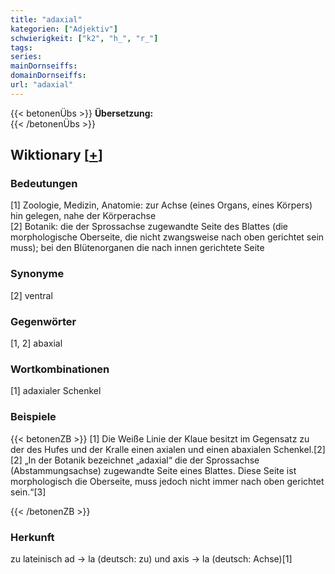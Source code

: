 ```yaml
---
title: "adaxial"
kategorien: ["Adjektiv"]
schwierigkeit: ["k2", "h_", "r_"]
tags:
series:
mainDornseiffs:
domainDornseiffs:
url: "adaxial"
---
```


{{< betonenÜbs >}}
**Übersetzung:**  
{{< /betonenÜbs >}}

## Wiktionary [[+](https://de.wiktionary.org/wiki/adaxial)]

### Bedeutungen
[1] Zoologie, Medizin, Anatomie: zur Achse (eines Organs, eines Körpers) hin gelegen, nahe der Körperachse  
[2] Botanik: die der Sprossachse zugewandte Seite des Blattes (die morphologische Oberseite, die nicht zwangsweise nach oben gerichtet sein muss); bei den Blütenorganen die nach innen gerichtete Seite  

### Synonyme
[2] ventral  

### Gegenwörter
[1, 2] abaxial  

### Wortkombinationen
[1] adaxialer Schenkel  

### Beispiele
{{< betonenZB >}}
[1] Die Weiße Linie der Klaue besitzt im Gegensatz zu der des Hufes und der Kralle einen axialen und einen abaxialen Schenkel.[2]  
[2] „In der Botanik bezeichnet „adaxial“ die der Sprossachse (Abstammungsachse) zugewandte Seite eines Blattes.  Diese Seite ist morphologisch die Oberseite, muss jedoch nicht immer nach oben gerichtet sein.“[3]  

{{< /betonenZB >}}
### Herkunft
zu lateinisch ad → la (deutsch: zu) und axis → la (deutsch: Achse)[1]  


